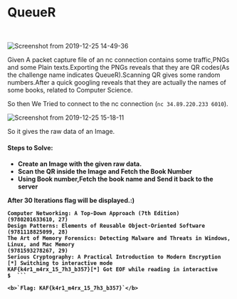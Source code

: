 <h1>QueueR</h1><br/>

![Screenshot from 2019-12-25 14-49-36](https://user-images.githubusercontent.com/46676598/71441094-0b4c1f00-2726-11ea-9a46-431bd8ccb00a.png)

Given A packet capture file of an nc connection contains some traffic,PNGs and some Plain texts.Exporting the PNGs reveals that they are QR codes(As the challenge name indicates QueueR).Scanning QR gives some random numbers.After a quick googling reveals that they are actually the names of some books, related to Computer Science.

So then We Tried to connect to the nc connection (`nc 34.89.220.233 6010`).

![Screenshot from 2019-12-25 15-18-11](https://user-images.githubusercontent.com/46676598/71441997-f5d8f400-2729-11ea-99d3-31ac67659ab5.png)

So it gives the raw data of an Image.

<h4>Steps to Solve:<h4>
<ul>
  <li>Create an Image with the given raw data.</li>
  <li>Scan the QR inside the Image and Fetch the Book Number</li>
  <li>Using Book number,Fetch the book name and Send it back to the server</li>
</ul>
  After 30 Iterations flag will be displayed.:)
  
 ```(9780133594140, 26)
Computer Networking: A Top-Down Approach (7th Edition)
(9780201633610, 27)
Design Patterns: Elements of Reusable Object-Oriented Software
(9781118825099, 28)
The Art of Memory Forensics: Detecting Malware and Threats in Windows, Linux, and Mac Memory
(9781593278267, 29)
Serious Cryptography: A Practical Introduction to Modern Encryption
[*] Switching to interactive mode
KAF{k4r1_m4rx_15_7h3_b357}[*] Got EOF while reading in interactive
$  ```

<b>`Flag: KAF{k4r1_m4rx_15_7h3_b357}`</b>
